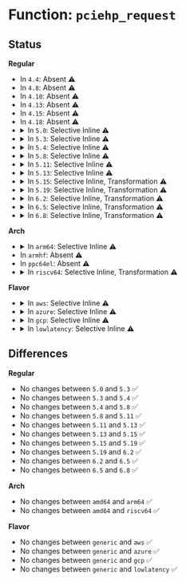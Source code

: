 # Function: <code>pciehp_request</code>

## Status
<b>Regular</b>
<ul>
<li>
In <code>4.4</code>: Absent ⚠️
</li>
<li>
In <code>4.8</code>: Absent ⚠️
</li>
<li>
In <code>4.10</code>: Absent ⚠️
</li>
<li>
In <code>4.13</code>: Absent ⚠️
</li>
<li>
In <code>4.15</code>: Absent ⚠️
</li>
<li>
In <code>4.18</code>: Absent ⚠️
</li>
<li>
<details>
<summary>In <code>5.0</code>: Selective Inline ⚠️</summary>

```c
void pciehp_request(struct controller *ctrl, int action);
```

**Collision:** Unique Global

**Inline:** Selective

**Transformation:** False

**Instances:**

```
In drivers/pci/hotplug/pciehp_ctrl.c (ffffffff815508b0)
Location: drivers/pci/hotplug/pciehp_ctrl.c:127
Inline: True
Direct callers:
  - drivers/pci/hotplug/pciehp_core.c:pciehp_check_presence
  - drivers/pci/hotplug/pciehp_ctrl.c:pciehp_sysfs_disable_slot
  - drivers/pci/hotplug/pciehp_ctrl.c:pciehp_sysfs_enable_slot
  - drivers/pci/hotplug/pciehp_ctrl.c:pciehp_queue_pushbutton_work
  - drivers/pci/hotplug/pciehp_ctrl.c:pciehp_queue_pushbutton_work
```
**Symbols:**

```
ffffffff815508b0-ffffffff815508d7: pciehp_request (STB_GLOBAL)
```
</details>
</li>
<li>
<details>
<summary>In <code>5.3</code>: Selective Inline ⚠️</summary>

```c
void pciehp_request(struct controller *ctrl, int action);
```

**Collision:** Unique Global

**Inline:** Selective

**Transformation:** False

**Instances:**

```
In drivers/pci/hotplug/pciehp_ctrl.c (ffffffff81580760)
Location: drivers/pci/hotplug/pciehp_ctrl.c:133
Inline: True
Direct callers:
  - drivers/pci/hotplug/pciehp_core.c:pciehp_check_presence
  - drivers/pci/hotplug/pciehp_ctrl.c:pciehp_sysfs_disable_slot
  - drivers/pci/hotplug/pciehp_ctrl.c:pciehp_sysfs_enable_slot
  - drivers/pci/hotplug/pciehp_ctrl.c:pciehp_queue_pushbutton_work
  - drivers/pci/hotplug/pciehp_ctrl.c:pciehp_queue_pushbutton_work
```
**Symbols:**

```
ffffffff81580760-ffffffff81580786: pciehp_request (STB_GLOBAL)
```
</details>
</li>
<li>
<details>
<summary>In <code>5.4</code>: Selective Inline ⚠️</summary>

```c
void pciehp_request(struct controller *ctrl, int action);
```

**Collision:** Unique Global

**Inline:** Selective

**Transformation:** False

**Instances:**

```
In drivers/pci/hotplug/pciehp_ctrl.c (ffffffff815a2230)
Location: drivers/pci/hotplug/pciehp_ctrl.c:137
Inline: True
Direct callers:
  - drivers/pci/hotplug/pciehp_core.c:pciehp_check_presence
  - drivers/pci/hotplug/pciehp_ctrl.c:pciehp_sysfs_disable_slot
  - drivers/pci/hotplug/pciehp_ctrl.c:pciehp_sysfs_enable_slot
  - drivers/pci/hotplug/pciehp_ctrl.c:pciehp_queue_pushbutton_work
  - drivers/pci/hotplug/pciehp_ctrl.c:pciehp_queue_pushbutton_work
```
**Symbols:**

```
ffffffff815a2230-ffffffff815a2256: pciehp_request (STB_GLOBAL)
```
</details>
</li>
<li>
<details>
<summary>In <code>5.8</code>: Selective Inline ⚠️</summary>

```c
void pciehp_request(struct controller *ctrl, int action);
```

**Collision:** Unique Global

**Inline:** Selective

**Transformation:** False

**Instances:**

```
In drivers/pci/hotplug/pciehp_ctrl.c (ffffffff8164b2ec)
Location: drivers/pci/hotplug/pciehp_ctrl.c:137
Inline: True
Inline callers:
  - drivers/pci/hotplug/pciehp_ctrl.c:pciehp_sysfs_disable_slot
  - drivers/pci/hotplug/pciehp_ctrl.c:pciehp_sysfs_disable_slot
  - drivers/pci/hotplug/pciehp_ctrl.c:pciehp_sysfs_enable_slot
  - drivers/pci/hotplug/pciehp_ctrl.c:pciehp_sysfs_enable_slot
  - drivers/pci/hotplug/pciehp_ctrl.c:pciehp_queue_pushbutton_work
  - drivers/pci/hotplug/pciehp_ctrl.c:pciehp_queue_pushbutton_work
  - drivers/pci/hotplug/pciehp_ctrl.c:pciehp_queue_pushbutton_work
Direct callers:
  - drivers/pci/hotplug/pciehp_core.c:pciehp_check_presence
```
**Symbols:**

```
ffffffff8164af00-ffffffff8164af26: pciehp_request (STB_GLOBAL)
```
</details>
</li>
<li>
<details>
<summary>In <code>5.11</code>: Selective Inline ⚠️</summary>

```c
void pciehp_request(struct controller *ctrl, int action);
```

**Collision:** Unique Global

**Inline:** Selective

**Transformation:** False

**Instances:**

```
In drivers/pci/hotplug/pciehp_ctrl.c (ffffffff8166fa7c)
Location: drivers/pci/hotplug/pciehp_ctrl.c:135
Inline: True
Inline callers:
  - drivers/pci/hotplug/pciehp_ctrl.c:pciehp_sysfs_disable_slot
  - drivers/pci/hotplug/pciehp_ctrl.c:pciehp_sysfs_disable_slot
  - drivers/pci/hotplug/pciehp_ctrl.c:pciehp_sysfs_enable_slot
  - drivers/pci/hotplug/pciehp_ctrl.c:pciehp_sysfs_enable_slot
  - drivers/pci/hotplug/pciehp_ctrl.c:pciehp_queue_pushbutton_work
  - drivers/pci/hotplug/pciehp_ctrl.c:pciehp_queue_pushbutton_work
  - drivers/pci/hotplug/pciehp_ctrl.c:pciehp_queue_pushbutton_work
Direct callers:
  - drivers/pci/hotplug/pciehp_core.c:pciehp_check_presence
```
**Symbols:**

```
ffffffff8166f690-ffffffff8166f6b6: pciehp_request (STB_GLOBAL)
```
</details>
</li>
<li>
<details>
<summary>In <code>5.13</code>: Selective Inline ⚠️</summary>

```c
void pciehp_request(struct controller *ctrl, int action);
```

**Collision:** Unique Global

**Inline:** Selective

**Transformation:** False

**Instances:**

```
In drivers/pci/hotplug/pciehp_ctrl.c (ffffffff81651f7c)
Location: drivers/pci/hotplug/pciehp_ctrl.c:135
Inline: True
Inline callers:
  - drivers/pci/hotplug/pciehp_ctrl.c:pciehp_sysfs_disable_slot
  - drivers/pci/hotplug/pciehp_ctrl.c:pciehp_sysfs_disable_slot
  - drivers/pci/hotplug/pciehp_ctrl.c:pciehp_sysfs_enable_slot
  - drivers/pci/hotplug/pciehp_ctrl.c:pciehp_sysfs_enable_slot
  - drivers/pci/hotplug/pciehp_ctrl.c:pciehp_queue_pushbutton_work
  - drivers/pci/hotplug/pciehp_ctrl.c:pciehp_queue_pushbutton_work
  - drivers/pci/hotplug/pciehp_ctrl.c:pciehp_queue_pushbutton_work
Direct callers:
  - drivers/pci/hotplug/pciehp_core.c:pciehp_check_presence
  - drivers/pci/hotplug/pciehp_hpc.c:pciehp_ist
```
**Symbols:**

```
ffffffff81651b90-ffffffff81651bb6: pciehp_request (STB_GLOBAL)
```
</details>
</li>
<li>
<details>
<summary>In <code>5.15</code>: Selective Inline, Transformation ⚠️</summary>

```c
void pciehp_request(struct controller *ctrl, int action);
```

**Collision:** Unique Global

**Inline:** Selective

**Transformation:** True

**Instances:**

```
In drivers/pci/hotplug/pciehp_ctrl.c (ffffffff816c393d)
Location: drivers/pci/hotplug/pciehp_ctrl.c:135
Inline: True
Direct callers:
  - drivers/pci/hotplug/pciehp_core.c:pciehp_check_presence
  - drivers/pci/hotplug/pciehp_ctrl.c:pciehp_sysfs_disable_slot
  - drivers/pci/hotplug/pciehp_ctrl.c:pciehp_sysfs_enable_slot
  - drivers/pci/hotplug/pciehp_ctrl.c:pciehp_queue_pushbutton_work
  - drivers/pci/hotplug/pciehp_ctrl.c:pciehp_queue_pushbutton_work
  - drivers/pci/hotplug/pciehp_hpc.c:pciehp_ist
```
**Symbols:**

```
ffffffff81ce8ab4-ffffffff81ce8ac8: pciehp_request.cold (STB_LOCAL)
ffffffff816c3910-ffffffff816c3950: pciehp_request (STB_GLOBAL)
```
</details>
</li>
<li>
<details>
<summary>In <code>5.19</code>: Selective Inline, Transformation ⚠️</summary>

```c
void pciehp_request(struct controller *ctrl, int action);
```

**Collision:** Unique Global

**Inline:** Selective

**Transformation:** True

**Instances:**

```
In drivers/pci/hotplug/pciehp_ctrl.c (ffffffff817e93ba)
Location: drivers/pci/hotplug/pciehp_ctrl.c:135
Inline: True
Direct callers:
  - drivers/pci/hotplug/pciehp_core.c:pciehp_check_presence
  - drivers/pci/hotplug/pciehp_ctrl.c:pciehp_sysfs_disable_slot
  - drivers/pci/hotplug/pciehp_ctrl.c:pciehp_sysfs_enable_slot
  - drivers/pci/hotplug/pciehp_ctrl.c:pciehp_queue_pushbutton_work
  - drivers/pci/hotplug/pciehp_ctrl.c:pciehp_queue_pushbutton_work
  - drivers/pci/hotplug/pciehp_hpc.c:pciehp_slot_reset
  - drivers/pci/hotplug/pciehp_hpc.c:pciehp_ist
```
**Symbols:**

```
ffffffff81eafb4f-ffffffff81eafb64: pciehp_request.cold (STB_LOCAL)
ffffffff817e9380-ffffffff817e93d6: pciehp_request (STB_GLOBAL)
```
</details>
</li>
<li>
<details>
<summary>In <code>6.2</code>: Selective Inline, Transformation ⚠️</summary>

```c
void pciehp_request(struct controller *ctrl, int action);
```

**Collision:** Unique Global

**Inline:** Selective

**Transformation:** True

**Instances:**

```
In drivers/pci/hotplug/pciehp_ctrl.c (ffffffff8190f05a)
Location: drivers/pci/hotplug/pciehp_ctrl.c:135
Inline: True
Direct callers:
  - drivers/pci/hotplug/pciehp_core.c:pciehp_check_presence
  - drivers/pci/hotplug/pciehp_ctrl.c:pciehp_sysfs_disable_slot
  - drivers/pci/hotplug/pciehp_ctrl.c:pciehp_sysfs_enable_slot
  - drivers/pci/hotplug/pciehp_ctrl.c:pciehp_queue_pushbutton_work
  - drivers/pci/hotplug/pciehp_ctrl.c:pciehp_queue_pushbutton_work
  - drivers/pci/hotplug/pciehp_hpc.c:pciehp_slot_reset
  - drivers/pci/hotplug/pciehp_hpc.c:pciehp_ist
```
**Symbols:**

```
ffffffff8208f8a7-ffffffff8208f8bc: pciehp_request.cold (STB_LOCAL)
ffffffff8190f020-ffffffff8190f076: pciehp_request (STB_GLOBAL)
```
</details>
</li>
<li>
<details>
<summary>In <code>6.5</code>: Selective Inline, Transformation ⚠️</summary>

```c
void pciehp_request(struct controller *ctrl, int action);
```

**Collision:** Unique Global

**Inline:** Selective

**Transformation:** True

**Instances:**

```
In drivers/pci/hotplug/pciehp_ctrl.c (ffffffff819526ca)
Location: drivers/pci/hotplug/pciehp_ctrl.c:135
Inline: True
Direct callers:
  - drivers/pci/hotplug/pciehp_core.c:pciehp_check_presence
  - drivers/pci/hotplug/pciehp_ctrl.c:pciehp_sysfs_disable_slot
  - drivers/pci/hotplug/pciehp_ctrl.c:pciehp_sysfs_enable_slot
  - drivers/pci/hotplug/pciehp_ctrl.c:pciehp_queue_pushbutton_work
  - drivers/pci/hotplug/pciehp_ctrl.c:pciehp_queue_pushbutton_work
  - drivers/pci/hotplug/pciehp_hpc.c:pciehp_slot_reset
  - drivers/pci/hotplug/pciehp_hpc.c:pciehp_ist
```
**Symbols:**

```
ffffffff8210fc07-ffffffff8210fc1c: pciehp_request.cold (STB_LOCAL)
ffffffff81952690-ffffffff819526e6: pciehp_request (STB_GLOBAL)
```
</details>
</li>
<li>
<details>
<summary>In <code>6.8</code>: Selective Inline, Transformation ⚠️</summary>

```c
void pciehp_request(struct controller *ctrl, int action);
```

**Collision:** Unique Global

**Inline:** Selective

**Transformation:** True

**Instances:**

```
In drivers/pci/hotplug/pciehp_ctrl.c (ffffffff8199bb5a)
Location: drivers/pci/hotplug/pciehp_ctrl.c:135
Inline: True
Direct callers:
  - drivers/pci/hotplug/pciehp_core.c:pciehp_check_presence
  - drivers/pci/hotplug/pciehp_ctrl.c:pciehp_sysfs_disable_slot
  - drivers/pci/hotplug/pciehp_ctrl.c:pciehp_sysfs_enable_slot
  - drivers/pci/hotplug/pciehp_ctrl.c:pciehp_queue_pushbutton_work
  - drivers/pci/hotplug/pciehp_ctrl.c:pciehp_queue_pushbutton_work
  - drivers/pci/hotplug/pciehp_hpc.c:pciehp_slot_reset
  - drivers/pci/hotplug/pciehp_hpc.c:pciehp_ist
```
**Symbols:**

```
ffffffff821ed92f-ffffffff821ed944: pciehp_request.cold (STB_LOCAL)
ffffffff8199bb20-ffffffff8199bb76: pciehp_request (STB_GLOBAL)
```
</details>
</li>
</ul>
<b>Arch</b>
<ul>
<li>
<details>
<summary>In <code>arm64</code>: Selective Inline ⚠️</summary>

```c
void pciehp_request(struct controller *ctrl, int action);
```

**Collision:** Unique Global

**Inline:** Selective

**Transformation:** False

**Instances:**

```
In drivers/pci/hotplug/pciehp_ctrl.c (ffff80001070aae8)
Location: drivers/pci/hotplug/pciehp_ctrl.c:137
Inline: True
Direct callers:
  - drivers/pci/hotplug/pciehp_core.c:pciehp_check_presence
  - drivers/pci/hotplug/pciehp_ctrl.c:pciehp_sysfs_disable_slot
  - drivers/pci/hotplug/pciehp_ctrl.c:pciehp_sysfs_enable_slot
  - drivers/pci/hotplug/pciehp_ctrl.c:pciehp_queue_pushbutton_work
  - drivers/pci/hotplug/pciehp_ctrl.c:pciehp_queue_pushbutton_work
```
**Symbols:**

```
ffff80001070aae8-ffff80001070ab5c: pciehp_request (STB_GLOBAL)
```
</details>
</li>
<li>
In <code>armhf</code>: Absent ⚠️
</li>
<li>
In <code>ppc64el</code>: Absent ⚠️
</li>
<li>
<details>
<summary>In <code>riscv64</code>: Selective Inline, Transformation ⚠️</summary>

```c
void pciehp_request(struct controller *ctrl, int action);
```

**Collision:** Unique Global

**Inline:** Selective

**Transformation:** True

**Instances:**

```
In drivers/pci/hotplug/pciehp_ctrl.c (ffffffe0004d8044)
Location: drivers/pci/hotplug/pciehp_ctrl.c:137
Inline: True
Inline callers:
  - drivers/pci/hotplug/pciehp_ctrl.c:pciehp_sysfs_disable_slot
  - drivers/pci/hotplug/pciehp_ctrl.c:pciehp_sysfs_enable_slot
  - drivers/pci/hotplug/pciehp_ctrl.c:pciehp_queue_pushbutton_work
  - drivers/pci/hotplug/pciehp_ctrl.c:pciehp_queue_pushbutton_work
Direct callers:
  - drivers/pci/hotplug/pciehp_core.c:pciehp_check_presence
  - drivers/pci/hotplug/pciehp_ctrl.c:pciehp_sysfs_disable_slot
  - drivers/pci/hotplug/pciehp_ctrl.c:pciehp_sysfs_enable_slot
  - drivers/pci/hotplug/pciehp_ctrl.c:pciehp_queue_pushbutton_work
```
**Symbols:**

```
ffffffe0004d781e-ffffffe0004d784c: pciehp_request.part.0 (STB_LOCAL)
ffffffe0004d784c-ffffffe0004d789a: pciehp_request (STB_GLOBAL)
```
</details>
</li>
</ul>
<b>Flavor</b>
<ul>
<li>
<details>
<summary>In <code>aws</code>: Selective Inline ⚠️</summary>

```c
void pciehp_request(struct controller *ctrl, int action);
```

**Collision:** Unique Global

**Inline:** Selective

**Transformation:** False

**Instances:**

```
In drivers/pci/hotplug/pciehp_ctrl.c (ffffffff81595a40)
Location: drivers/pci/hotplug/pciehp_ctrl.c:137
Inline: True
Direct callers:
  - drivers/pci/hotplug/pciehp_core.c:pciehp_check_presence
  - drivers/pci/hotplug/pciehp_ctrl.c:pciehp_sysfs_disable_slot
  - drivers/pci/hotplug/pciehp_ctrl.c:pciehp_sysfs_enable_slot
  - drivers/pci/hotplug/pciehp_ctrl.c:pciehp_queue_pushbutton_work
  - drivers/pci/hotplug/pciehp_ctrl.c:pciehp_queue_pushbutton_work
```
**Symbols:**

```
ffffffff81595a40-ffffffff81595a66: pciehp_request (STB_GLOBAL)
```
</details>
</li>
<li>
<details>
<summary>In <code>azure</code>: Selective Inline ⚠️</summary>

```c
void pciehp_request(struct controller *ctrl, int action);
```

**Collision:** Unique Global

**Inline:** Selective

**Transformation:** False

**Instances:**

```
In drivers/pci/hotplug/pciehp_ctrl.c (ffffffff81584bd0)
Location: drivers/pci/hotplug/pciehp_ctrl.c:137
Inline: True
Direct callers:
  - drivers/pci/hotplug/pciehp_core.c:pciehp_check_presence
  - drivers/pci/hotplug/pciehp_ctrl.c:pciehp_sysfs_disable_slot
  - drivers/pci/hotplug/pciehp_ctrl.c:pciehp_sysfs_enable_slot
  - drivers/pci/hotplug/pciehp_ctrl.c:pciehp_queue_pushbutton_work
  - drivers/pci/hotplug/pciehp_ctrl.c:pciehp_queue_pushbutton_work
```
**Symbols:**

```
ffffffff81584bd0-ffffffff81584bf6: pciehp_request (STB_GLOBAL)
```
</details>
</li>
<li>
<details>
<summary>In <code>gcp</code>: Selective Inline ⚠️</summary>

```c
void pciehp_request(struct controller *ctrl, int action);
```

**Collision:** Unique Global

**Inline:** Selective

**Transformation:** False

**Instances:**

```
In drivers/pci/hotplug/pciehp_ctrl.c (ffffffff81595f80)
Location: drivers/pci/hotplug/pciehp_ctrl.c:137
Inline: True
Direct callers:
  - drivers/pci/hotplug/pciehp_core.c:pciehp_check_presence
  - drivers/pci/hotplug/pciehp_ctrl.c:pciehp_sysfs_disable_slot
  - drivers/pci/hotplug/pciehp_ctrl.c:pciehp_sysfs_enable_slot
  - drivers/pci/hotplug/pciehp_ctrl.c:pciehp_queue_pushbutton_work
  - drivers/pci/hotplug/pciehp_ctrl.c:pciehp_queue_pushbutton_work
```
**Symbols:**

```
ffffffff81595f80-ffffffff81595fa6: pciehp_request (STB_GLOBAL)
```
</details>
</li>
<li>
<details>
<summary>In <code>lowlatency</code>: Selective Inline ⚠️</summary>

```c
void pciehp_request(struct controller *ctrl, int action);
```

**Collision:** Unique Global

**Inline:** Selective

**Transformation:** False

**Instances:**

```
In drivers/pci/hotplug/pciehp_ctrl.c (ffffffff815b0400)
Location: drivers/pci/hotplug/pciehp_ctrl.c:137
Inline: True
Direct callers:
  - drivers/pci/hotplug/pciehp_core.c:pciehp_check_presence
  - drivers/pci/hotplug/pciehp_ctrl.c:pciehp_sysfs_disable_slot
  - drivers/pci/hotplug/pciehp_ctrl.c:pciehp_sysfs_enable_slot
  - drivers/pci/hotplug/pciehp_ctrl.c:pciehp_queue_pushbutton_work
  - drivers/pci/hotplug/pciehp_ctrl.c:pciehp_queue_pushbutton_work
```
**Symbols:**

```
ffffffff815b0400-ffffffff815b0426: pciehp_request (STB_GLOBAL)
```
</details>
</li>
</ul>

## Differences
<b>Regular</b>
<ul>
<li>
No changes between <code>5.0</code> and <code>5.3</code> ✅
</li>
<li>
No changes between <code>5.3</code> and <code>5.4</code> ✅
</li>
<li>
No changes between <code>5.4</code> and <code>5.8</code> ✅
</li>
<li>
No changes between <code>5.8</code> and <code>5.11</code> ✅
</li>
<li>
No changes between <code>5.11</code> and <code>5.13</code> ✅
</li>
<li>
No changes between <code>5.13</code> and <code>5.15</code> ✅
</li>
<li>
No changes between <code>5.15</code> and <code>5.19</code> ✅
</li>
<li>
No changes between <code>5.19</code> and <code>6.2</code> ✅
</li>
<li>
No changes between <code>6.2</code> and <code>6.5</code> ✅
</li>
<li>
No changes between <code>6.5</code> and <code>6.8</code> ✅
</li>
</ul>
<b>Arch</b>
<ul>
<li>
No changes between <code>amd64</code> and <code>arm64</code> ✅
</li>
<li>
No changes between <code>amd64</code> and <code>riscv64</code> ✅
</li>
</ul>
<b>Flavor</b>
<ul>
<li>
No changes between <code>generic</code> and <code>aws</code> ✅
</li>
<li>
No changes between <code>generic</code> and <code>azure</code> ✅
</li>
<li>
No changes between <code>generic</code> and <code>gcp</code> ✅
</li>
<li>
No changes between <code>generic</code> and <code>lowlatency</code> ✅
</li>
</ul>
